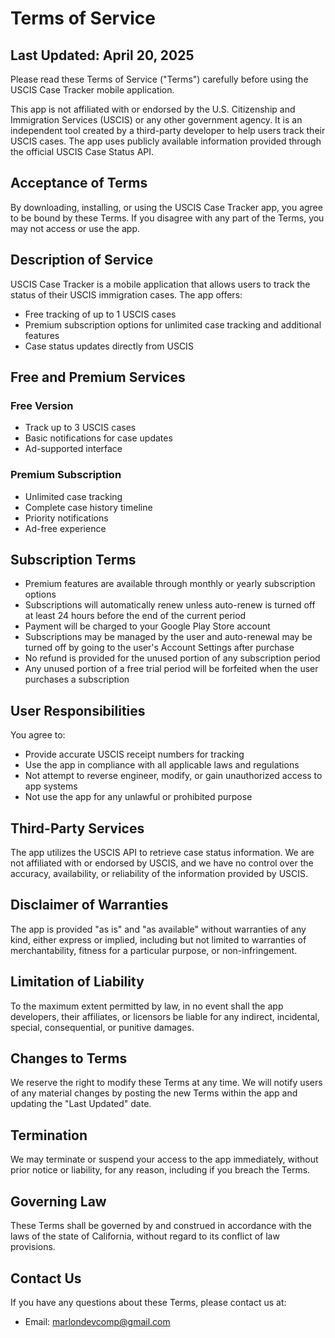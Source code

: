 # Terms of Service

## Last Updated: April 20, 2025

Please read these Terms of Service ("Terms") carefully before using the USCIS Case Tracker mobile application.

This app is not affiliated with or endorsed by the U.S. Citizenship and Immigration Services (USCIS) or any other government agency. It is an independent tool created by a third-party developer to help users track their USCIS cases. The app uses publicly available information provided through the official USCIS Case Status API.

## Acceptance of Terms

By downloading, installing, or using the USCIS Case Tracker app, you agree to be bound by these Terms. If you disagree with any part of the Terms, you may not access or use the app.

## Description of Service

USCIS Case Tracker is a mobile application that allows users to track the status of their USCIS immigration cases. The app offers:

- Free tracking of up to 1 USCIS cases
- Premium subscription options for unlimited case tracking and additional features
- Case status updates directly from USCIS

## Free and Premium Services

### Free Version

- Track up to 3 USCIS cases
- Basic notifications for case updates
- Ad-supported interface

### Premium Subscription

- Unlimited case tracking
- Complete case history timeline
- Priority notifications
- Ad-free experience

## Subscription Terms

- Premium features are available through monthly or yearly subscription options
- Subscriptions will automatically renew unless auto-renew is turned off at least 24 hours before the end of the current period
- Payment will be charged to your Google Play Store account
- Subscriptions may be managed by the user and auto-renewal may be turned off by going to the user's Account Settings after purchase
- No refund is provided for the unused portion of any subscription period
- Any unused portion of a free trial period will be forfeited when the user purchases a subscription

## User Responsibilities

You agree to:

- Provide accurate USCIS receipt numbers for tracking
- Use the app in compliance with all applicable laws and regulations
- Not attempt to reverse engineer, modify, or gain unauthorized access to app systems
- Not use the app for any unlawful or prohibited purpose

## Third-Party Services

The app utilizes the USCIS API to retrieve case status information. We are not affiliated with or endorsed by USCIS, and we have no control over the accuracy, availability, or reliability of the information provided by USCIS.

## Disclaimer of Warranties

The app is provided "as is" and "as available" without warranties of any kind, either express or implied, including but not limited to warranties of merchantability, fitness for a particular purpose, or non-infringement.

## Limitation of Liability

To the maximum extent permitted by law, in no event shall the app developers, their affiliates, or licensors be liable for any indirect, incidental, special, consequential, or punitive damages.

## Changes to Terms

We reserve the right to modify these Terms at any time. We will notify users of any material changes by posting the new Terms within the app and updating the "Last Updated" date.

## Termination

We may terminate or suspend your access to the app immediately, without prior notice or liability, for any reason, including if you breach the Terms.

## Governing Law

These Terms shall be governed by and construed in accordance with the laws of the state of California, without regard to its conflict of law provisions.

## Contact Us

If you have any questions about these Terms, please contact us at:

- Email: marlondevcomp@gmail.com
